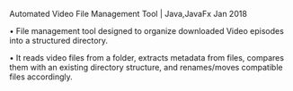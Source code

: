 Automated Video File Management Tool | Java,JavaFx Jan 2018

• File management tool designed to organize downloaded Video episodes into a structured directory.

• It reads video files from a folder, extracts metadata from files, compares them with an existing directory structure, and
renames/moves compatible files accordingly.
